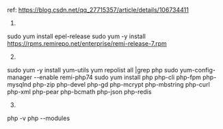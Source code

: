 ref: https://blog.csdn.net/qq_27715357/article/details/106734411

1. 
sudo yum install epel-release
sudo yum -y install https://rpms.remirepo.net/enterprise/remi-release-7.rpm

2. 
sudo yum -y install yum-utils
yum repolist all |grep php
sudo yum-config-manager --enable remi-php74
sudo yum install php  php-cli php-fpm php-mysqlnd php-zip php-devel php-gd php-mcrypt php-mbstring php-curl php-xml php-pear php-bcmath php-json php-redis

3.
php -v
php --modules

